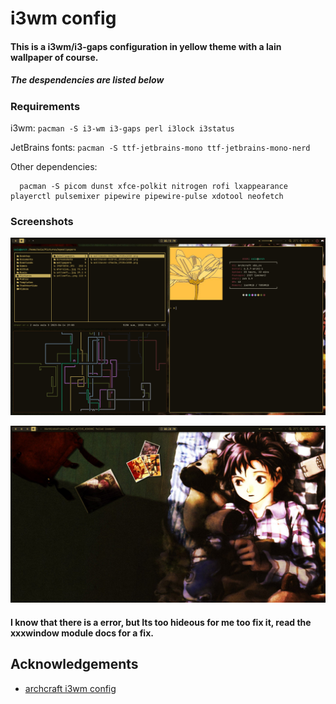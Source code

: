 
# i3wm config 
#### This is a i3wm/i3-gaps configuration in yellow theme with a lain wallpaper of course.
##### The despendencies are listed below  




### Requirements

i3wm:
  ``
    pacman -S i3-wm i3-gaps perl i3lock i3status
  ``

JetBrains fonts:
``
    pacman -S ttf-jetbrains-mono ttf-jetbrains-mono-nerd
``

Other dependencies:
```
  pacman -S picom dunst xfce-polkit nitrogen rofi lxappearance playerctl pulsemixer pipewire pipewire-pulse xdotool neofetch 
```
### Screenshots
![Picture](https://raw.githubusercontent.com/Suwper/i3wm-config/main/Screenshots/yellowrice.png)

![desktop](https://raw.githubusercontent.com/Suwper/i3wm-config/main/Screenshots/yellowrice2.png) 
#### I know that there is a error, but Its too hideous for me too fix it, read the xxxwindow module docs for a fix.


## Acknowledgements

 - [archcraft i3wm config](https://github.com/archcraft-os/archcraft-i3wm)

